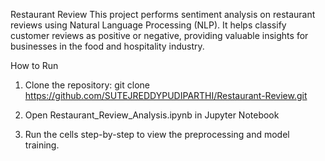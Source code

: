 Restaurant Review
This project performs sentiment analysis on restaurant reviews using Natural Language Processing (NLP). It helps classify customer reviews as positive or negative, providing valuable insights for businesses in the food and hospitality industry.

How to Run
1. Clone the repository:
git clone https://github.com/SUTEJREDDYPUDIPARTHI/Restaurant-Review.git

2. Open Restaurant_Review_Analysis.ipynb in Jupyter Notebook

3. Run the cells step-by-step to view the preprocessing and model training.
